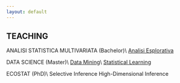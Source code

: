 ```yaml
---
layout: default
---
```


## TEACHING

ANALISI STATISTICA MULTIVARIATA (Bachelor)\\
[Analisi Esplorativa](https://aldosolari.github.io/AE/)

DATA SCIENCE (Master)\\
[Data Mining](https://aldosolari.github.io/DM/)\\
[Statistical Learning](https://aldosolari.github.io/SL)

ECOSTAT (PhD)\\
Selective Inference
High-Dimensional Inference
